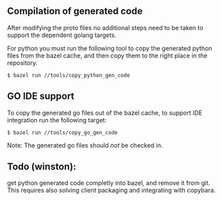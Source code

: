 ## Compilation of generated code
After modifying the proto files no additional steps need to be taken to support the dependent golang targets. 

For python you must run the following tool to copy the generated python files from the bazel cache, and then copy them 
to the right place in the repository.

```
$ bazel run //tools/copy_python_gen_code
```

## GO IDE support
To copy the generated go files out of the bazel cache, to support IDE integration run the following target:
```
$ bazel run //tools/copy_go_gen_code
```

Note: The generated go files should *not* be checked in. 

## Todo (winston):
get python generated code completly into bazel, and remove it from git. This requires also solving client packaging and integrating with copybara.